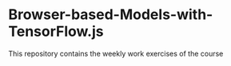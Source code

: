 # Browser-based-Models-with-TensorFlow.js
This repository contains the weekly work exercises of the course 
